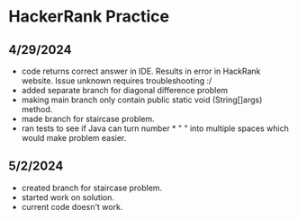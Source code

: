 # HackerRank Practice #

## 4/29/2024 ## 
- code returns correct answer in IDE. Results in error in HackRank website. Issue unknown requires troubleshooting :/
- added separate branch for diagonal difference problem
- making main branch only contain public static void (String[]args) method.
- made branch for staircase problem.
- ran tests to see if Java can turn number * " " into multiple spaces which would make problem easier.

## 5/2/2024 ##
- created branch for staircase problem.
- started work on solution.
- current code doesn't work.
